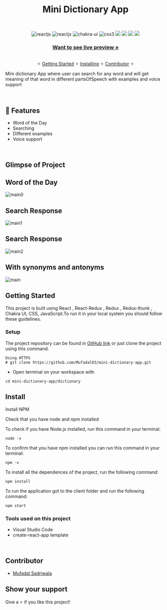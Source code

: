 <h1 align="center">Mini Dictionary App</h1> 
<br />
<p align="center">
    <img src="https://img.shields.io/badge/React-20232A?style=for-the-badge&logo=react&logoColor=61DAFB" alt="reactjs" />
        <img src="https://img.shields.io/badge/Redux-20232A?style=for-the-badge&logo=react&logoColor=61DAFB" alt="reactjs" />
    <img src="https://img.shields.io/badge/Chakra%20UI-3bc7bd?style=for-the-badge&logo=chakraui&logoColor=white" alt="chakra-ui"/>
    <img src="https://img.shields.io/badge/CSS3-1572B6?style=for-the-badge&logo=css3&logoColor=white" alt="css3"/>   
    <img src="https://img.shields.io/badge/NPM-%23000000.svg?style=for-the-badge&logo=npm&logoColor=white" />
    <img src="https://img.shields.io/badge/html-%2320232a.svg?style=for-the-badge&logo=HTML&logoColor=%2361DAFB" />
    <img src="https://img.shields.io/badge/CSS-%2320232a.svg?style=for-the-badge&logo=CSS&logoColor=%2361DAFB" />
    <img src="https://img.shields.io/badge/JS-%2320232a.svg?style=for-the-badge&logo=CSS&logoColor=%2361DAFB" />
    
    
</p>

<h3 align="center"><a href="https://mini-dictionary-by-mufadal.netlify.app/"><strong>Want to see live preview »</strong></a></h3>

<p align="center"> 
    <br />&#10023;
    <a href="#Getting-Started">Getting Started</a> &#10023; <a href="#Install">Installing</a> &#10023;    
    <a href="#Contributor">Contributor</a> &#10023;
  </p>
  
  Mini dictionary App where user can search for any word and will get meaning of that word in different partsOfSpeech with examples and voice support

<br />


## 🚀 Features
- Word of the Day
- Searching
- Different examples
- Voice support

<br/>

## Glimpse of Project
## Word of the Day
![main0](https://user-images.githubusercontent.com/101393298/208250786-7b15e651-cfdf-4b88-84ff-c690600a698d.png)
## Search Response 
![main1](https://user-images.githubusercontent.com/101393298/208250799-8ffd78f9-6acd-4dbf-94b5-1deafdfc3b23.png)
## Search Response
![main2](https://user-images.githubusercontent.com/101393298/208250802-f3f04137-fc9a-4624-a464-920c98698908.png)
## With synonyms and antonyms
![main](https://user-images.githubusercontent.com/101393298/208251451-bdc1776d-a7ba-474e-8412-4f660bc43db1.png)


## Getting Started

This project is built using React , React-Redux , Redux , Redux-thunk , Chakra UI, CSS, JavaScript.To run it in your local system you should follow these guidelines.

### Setup


The project repository can be found in [GitHub link](https://github.com/Mufadal03/mini-dictionary-app.git) or just clone the project using this command. 


```
Using HTTPS
# git clone https://github.com/Mufadal03/mini-dictionary-app.git
```

+ Open terminal on your workspace with

```
cd mini-dictionary-app/dictionary
```


## Install

Install NPM

Check that you have node and npm installed

To check if you have Node.js installed, run this command in your terminal:


```
node -v
```

To confirm that you have npm installed you can run this command in your terminal:


```
npm -v
```


To install all the dependences of the project, run the following command:


```
npm install
```


To run the application got to the client folder and run the following command:

```
npm start
```


### Tools used on this project

- Visual Studio Code
- create-react-app template


<br/>

## Contributor
- [Mufadal Sadriwala](https://github.com/Mufadal03)



## Show your support

Give a ⭐ if you like this project!

